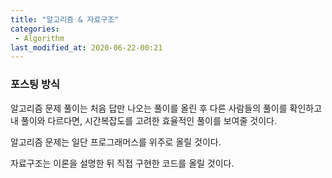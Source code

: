 ```yaml
---
title: "알고리즘 & 자료구조"
categories:
 - Algorithm
last_modified_at: 2020-06-22-00:21
---
```

### 포스팅 방식 

알고리즘 문제 풀이는 처음 답만 나오는 풀이를 올린 후
 다른 사람들의 풀이를 확인하고 내 풀이와 다르다면, 시간복잡도를 고려한 효율적인 풀이를
보여줄 것이다.

알고리즘 문제는 일단 프로그래머스를 위주로 올릴 것이다.

자료구조는 이론을 설명한 뒤 직접 구현한 코드를 올릴 것이다.

